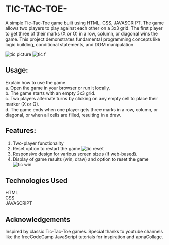 # TIC-TAC-TOE-
A simple Tic-Tac-Toe game built using HTML, CSS, JAVASCRIPT. The game allows two players to play against each other on a 3x3 grid. The first player to get three of their marks (X or O) in a row, column, or diagonal wins the game. This project demonstrates fundamental programming concepts like logic building, conditional statements, and DOM manipulation.

![tic picture](https://github.com/user-attachments/assets/3062bb02-7ab0-4ed1-aa87-da4bd633b9fe)         ![tic f](https://github.com/user-attachments/assets/5659509a-9c61-498d-899d-41ba564027ff)

## Usage:
  Explain how to use the game.<br>
  a. Open the game in your browser or run it locally.<br>
  b. The game starts with an empty 3x3 grid.<br>
  c. Two players alternate turns by clicking on any empty cell to place their marker (X or O).<br>
  d. The game ends when one player gets three marks in a row, column, or diagonal, or when all cells are filled, resulting in a draw.<br>

## Features:
   1. Two-player functionality<br>
   2. Reset option to restart the game ![tic reset](https://github.com/user-attachments/assets/b658824d-00e5-4fd5-9913-6e3a6b3b8d39)<br>
   3. Responsive design for various screen sizes (if web-based).<br>
   4. Display of game results (win, draw) and option to reset the game ![tic win](https://github.com/user-attachments/assets/14764ce4-d9db-4aa5-be09-c47771de94c4)<br>

## Technologies Used
   HTML <br>
   CSS <br>
   JAVASCRIPT <br>

## Acknowledgements
   Inspired by classic Tic-Tac-Toe games. Special thanks to youtube channels like the freeCodeCamp JavaScript tutorials for inspiration and apnaCollage.

